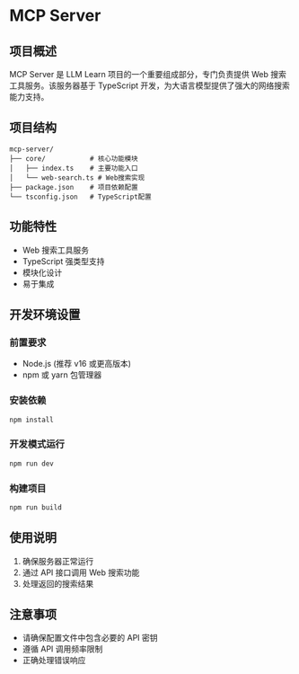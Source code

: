 # MCP Server

## 项目概述

MCP Server 是 LLM Learn 项目的一个重要组成部分，专门负责提供 Web 搜索工具服务。该服务器基于 TypeScript 开发，为大语言模型提供了强大的网络搜索能力支持。

## 项目结构

```
mcp-server/
├── core/           # 核心功能模块
│   ├── index.ts    # 主要功能入口
│   └── web-search.ts # Web搜索实现
├── package.json    # 项目依赖配置
└── tsconfig.json   # TypeScript配置
```

## 功能特性

- Web 搜索工具服务
- TypeScript 强类型支持
- 模块化设计
- 易于集成

## 开发环境设置

### 前置要求

- Node.js (推荐 v16 或更高版本)
- npm 或 yarn 包管理器

### 安装依赖

```bash
npm install
```

### 开发模式运行

```bash
npm run dev
```

### 构建项目

```bash
npm run build
```

## 使用说明

1. 确保服务器正常运行
2. 通过 API 接口调用 Web 搜索功能
3. 处理返回的搜索结果

## 注意事项

- 请确保配置文件中包含必要的 API 密钥
- 遵循 API 调用频率限制
- 正确处理错误响应
